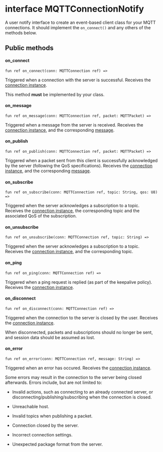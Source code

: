 # interface MQTTConnectionNotify

A user notify interface to create an event-based client class for your MQTT connections. It should implement the `on_connect()` and any others of the methods below.

## Public methods

#### on\_connect

```pony
fun ref on_connect(conn: MQTTConnection ref) =>
```

Triggered when a connection with the server is successful. Receives the [connection instance](//classes/actor-mqttconnection.md).

This method **must** be implemented by your class.

#### on\_message

```pony
fun ref on_message(conn: MQTTConnection ref, packet: MQTTPacket) =>
```

Triggered when a message from the server is received. Receives the [connection instance](//classes/actor-mqttconnection.md), and the corresponding [message](//classes/class-mqttpacket.md).

#### on\_publish

```pony
fun ref on_publish(conn: MQTTConnection ref, packet: MQTTPacket) =>
```

Triggered when a packet sent from this client is successfully acknowledged by the server \(following the QoS specifications\). Receives the [connection instance](//classes/actor-mqttconnection.md), and the corresponding [message](//classes/class-mqttpacket.md).

#### on\_subscribe

```pony
fun ref on_subscribe(conn: MQTTConnection ref, topic: String, qos: U8) =>
```

Triggered when the server acknowledges a subscription to a topic. Receives the [connection instance](//classes/actor-mqttconnection.md), the corresponding topic and the associated QoS of the subscription.

#### on\_unsubscribe

```pony
fun ref on_unsubscribe(conn: MQTTConnection ref, topic: String) =>
```

Triggered when the server acknowledges a subscription to a topic. Receives the [connection instance](//classes/actor-mqttconnection.md), and the corresponding topic.

#### on\_ping

```pony
fun ref on_ping(conn: MQTTConnection ref) =>
```

Triggered when a ping request is replied \(as part of the keepalive policy\). Receives the [connection instance](//classes/actor-mqttconnection.md).

#### on\_disconnect

```pony
fun ref on_disconnect(conn: MQTTConnection ref) =>
```

Triggered when the connection to the server is closed by the user. Receives the [connection instance](//classes/actor-mqttconnection.md).

When disconnected, packets and subscriptions should no longer be sent, and session data should be assumed as lost.

#### on\_error

```pony
fun ref on_error(conn: MQTTConnection ref, message: String) =>
```

Triggered when an error has occured. Receives the [connection instance](//classes/actor-mqttconnection.md).

Some errors may result in the connection to the server being closed afterwards. Errors include, but are not limited to:

* Invalid actions, such as connecting to an already connected server, or disconnecting/publishing/subscribing when the connection is closed.

* Unreachable host.

* Invalid topics when publishing a packet.

* Connection closed by the server.

* Incorrect connection settings.

* Unexpected package format from the server.

